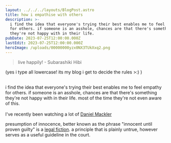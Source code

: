 ```yaml
---
layout: ../../../layouts/BlogPost.astro
title: how i empathise with others
description: >-
  i find the idea that everyone's trying their best enables me to feel empathy
  for others. if someone is an asshole, chances are that there's something
  they're not happy with in their life.
pubDate: 2023-07-25T12:00:00.000Z
lastEdit: 2023-07-25T12:00:00.000Z
heroImage: /uploads/00000000yzx0NX3TUkXxq2.png
---
```


> live happily! - Subarashiki Hibi

(yes i type all lowercase! its my blog i get to decide the rules >:) )

\
i find the idea that everyone's trying their best enables me to feel empathy for others. if someone is an asshole, chances are that there's something they're not happy with in their life. most of the time they're not even aware of this. \
\
I've recently been watching a lot of [Daniel Mackler](https://www.youtube.com/@dmackler58 "daniel mackler (external link)")

presumption of innocence, better known as the phrase "innocent until proven guilty" is a [legal fiction](https://legalvidhiya.com/the-concept-of-legal-fiction/ "the concept of legal fiction (external link)"). a principle that is plainly untrue, however serves as a useful guideline in the court.
